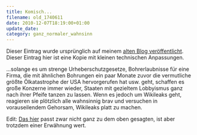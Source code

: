 ```yaml
---
title: Komisch...
filename: old_1740611
date: 2010-12-07T18:19:00+01:00
update_date:
category: ganz_normaler_wahnsinn
---
```

Dieser Eintrag wurde ursprünglich auf meinem [alten Blog veröffentlicht](https://stu.blogger.de/stories/1740611/). Dieser Eintrag hier ist eine Kopie mit kleinen technischen Anpassungen.

...solange es um strenge Urheberschutzgesetze, Bohrerlaubnisse für eine Firma, die mit ähnlichen Bohrungen ein paar Monate zuvor die vermutliche größte Ölkatastrophe der USA hervorgerufen hat usw. geht, schaffen es große Konzerne immer wieder, Staaten mit gezieltem Lobbyismus ganz nach ihrer Pfeife tanzen zu lassen. Wenn es jedoch um Wikileaks geht, reagieren sie plötzlich alle wahnsinnig brav und versuchen in vorauseilendem Gehorsam, Wikileaks platt zu machen.

Edit: [Das hier](http://www.techdirt.com/articles/20101207/09264812164/visa-mastercard-kkk-is-a-ok-wikileaks-is-wicked.shtml) passt zwar nicht ganz zu dem oben gesagten, ist aber trotzdem einer Erwähnung wert.
